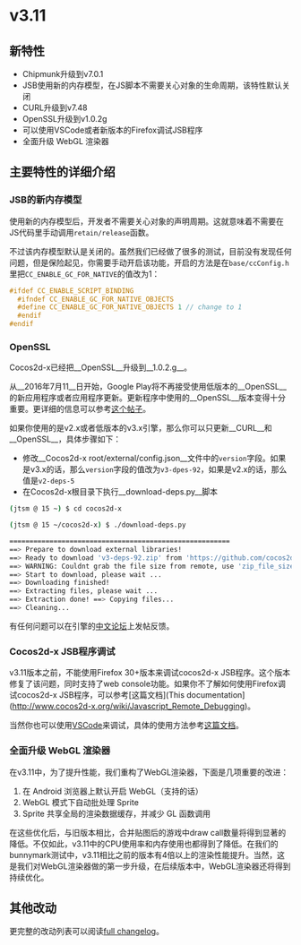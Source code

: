 # v3.11

## 新特性

* Chipmunk升级到v7.0.1
* JSB使用新的内存模型，在JS脚本不需要关心对象的生命周期，该特性默认关闭
* CURL升级到v7.48
* OpenSSL升级到v1.0.2g
* 可以使用VSCode或者新版本的Firefox调试JSB程序
* 全面升级 WebGL 渲染器

## 主要特性的详细介绍

### JSB的新内存模型

使用新的内存模型后，开发者不需要关心对象的声明周期。这就意味着不需要在JS代码里手动调用`retain/release`函数。

不过该内存模型默认是关闭的。虽然我们已经做了很多的测试，目前没有发现任何问题，但是保险起见，你需要手动开启该功能，开启的方法是在`base/ccConfig.h`里把`CC_ENABLE_GC_FOR_NATIVE`的值改为1：

```c++
#ifdef CC_ENABLE_SCRIPT_BINDING
  #ifndef CC_ENABLE_GC_FOR_NATIVE_OBJECTS
  #define CC_ENABLE_GC_FOR_NATIVE_OBJECTS 1 // change to 1
  #endif
#endif
```

### OpenSSL
Cocos2d-x已经把__OpenSSL__升级到__1.0.2.g__。

从__2016年7月11__日开始，Google Play将不再接受使用低版本的__OpenSSL__的新应用程序或者应用程序更新。更新程序中使用的__OpenSSL__版本变得十分重要。更详细的信息可以参考[这个帖子](http://discuss.cocos2d-x.org/t/openssl-problem-again/28270)。

如果你使用的是v2.x或者低版本的v3.x引擎，那么你可以只更新__CURL__和__OpenSSL__，具体步骤如下：

* 修改__Cocos2d-x root/external/config.json__文件中的`version`字段。如果是v3.x的话，那么`version`字段的值改为`v3-dpes-92`，如果是v2.x的话，那么值是`v2-deps-5`
* 在Cocos2d-x根目录下执行__download-deps.py__脚本

```sh
(jtsm @ 15 ~) $ cd cocos2d-x

(jtsm @ 15 ~/cocos2d-x) $ ./download-deps.py

=======================================================
==> Prepare to download external libraries!
==> Ready to download 'v3-deps-92.zip' from 'https://github.com/cocos2d/cocos2d-x-3rd-party-libs-bin/archive/v3-deps-92.zip'
==> WARNING: Couldnt grab the file size from remote, use 'zip_file_size' section in '/Users/jtsm/Chukong-Inc/cocos2d-x/external/config.json'
==> Start to download, please wait ...
==> Downloading finished!
==> Extracting files, please wait ...
==> Extraction done! ==> Copying files...
==> Cleaning...
```
有任何问题可以在引擎的[中文论坛](http://forum.cocos.com/)上发帖反馈。

### Cocos2d-x JSB程序调试

v3.11版本之前，不能使用Firefox 30+版本来调试cocos2d-x JSB程序。这个版本修复了该问题，同时支持了web console功能。如果你不了解如何使用Firefox调试cocos2d-x JSB程序，可以参考[这篇文档](This documentation](http://www.cocos2d-x.org/wiki/Javascript_Remote_Debugging)。

当然你也可以使用[VSCode](https://code.visualstudio.com/)来调试，具体的使用方法参考[这篇文档](http://discuss.cocos2d-x.org/t/use-vscode-to-debug-cocos2d-x-jsb-programs/27588)。

### 全面升级 WebGL 渲染器

在v3.11中，为了提升性能，我们重构了WebGL渲染器，下面是几项重要的改进：

1. 在 Android 浏览器上默认开启 WebGL（支持的话）
2. WebGL 模式下自动批处理 Sprite
3. Sprite 共享全局的渲染数据缓存，并减少 GL 函数调用

在这些优化后，与旧版本相比，合并贴图后的游戏中draw call数量将得到显著的降低。不仅如此，v3.11中的CPU使用率和内存使用也都得到了降低。在我们的bunnymark测试中，v3.11相比之前的版本有4倍以上的渲染性能提升。当然，这是我们对WebGL渲染器做的第一步升级，在后续版本中，WebGL渲染器还将得到持续优化。

## 其他改动
更完整的改动列表可以阅读[full changelog](https://github.com/cocos2d/cocos2d-x/blob/v3/CHANGELOG)。
